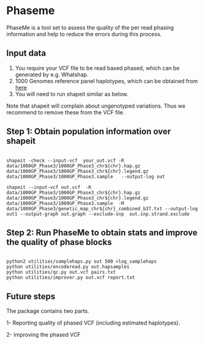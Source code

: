 Phaseme
======

PhaseMe is a tool set to assess the quality of the per read phasing information and help to reduce the errors during this process.


## Input data

1. You require your VCF file to be read based phased, which can be generated by e.g. Whatshap. 
2. 1000 Genomes reference panel haplotypes, which can be obtained from [here](https://mathgen.stats.ox.ac.uk/impute/1000GP_Phase3.html)
3. You will need to run shapeit similar as below. 


Note that shapeit will complain about ungenotyped variations. Thus we recommend to remove these from the VCF file.


## Step 1: Obtain population information over shapeit


```

shapeit -check --input-vcf  your_out.vcf -R data/1000GP_Phase3/1000GP_Phase3_chr${chr}.hap.gz  data/1000GP_Phase3/1000GP_Phase3_chr${chr}.legend.gz  data/1000GP_Phase3/1000GP_Phase3.sample   --output-log out

shapeit --input-vcf out.vcf  -R data/1000GP_Phase3/1000GP_Phase3_chr${chr}.hap.gz  data/1000GP_Phase3/1000GP_Phase3_chr${chr}.legend.gz  data/1000GP_Phase3/1000GP_Phase3.sample  -M data/1000GP_Phase3/genetic_map_chr${chr}_combined_b37.txt --output-log out1 --output-graph out.graph --exclude-snp  out.snp.strand.exclude

```



## Step 2: Run PhaseMe to obtain stats and improve the quality of phase blocks

```

python2 utilities/samplehaps.py out 500 >log_samplehaps
python utilities/encoderead.py out.hapsamples
python utilities/qc.py out.vcf pairs.txt
python utilities/improver.py out.vcf report.txt
```

## Future steps

The package contains two parts.


1- Reporting quality of phased VCF (including estimated haplotypes).

2- Improving the phased VCF 


